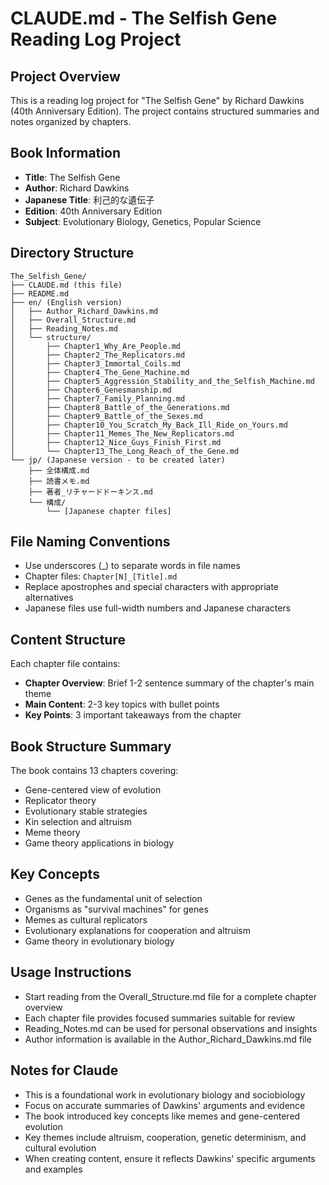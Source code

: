 # CLAUDE.md - The Selfish Gene Reading Log Project

## Project Overview
This is a reading log project for "The Selfish Gene" by Richard Dawkins (40th Anniversary Edition). The project contains structured summaries and notes organized by chapters.

## Book Information
- **Title**: The Selfish Gene
- **Author**: Richard Dawkins
- **Japanese Title**: 利己的な遺伝子
- **Edition**: 40th Anniversary Edition
- **Subject**: Evolutionary Biology, Genetics, Popular Science

## Directory Structure
```
The_Selfish_Gene/
├── CLAUDE.md (this file)
├── README.md
├── en/ (English version)
│   ├── Author_Richard_Dawkins.md
│   ├── Overall_Structure.md
│   ├── Reading_Notes.md
│   └── structure/
│       ├── Chapter1_Why_Are_People.md
│       ├── Chapter2_The_Replicators.md
│       ├── Chapter3_Immortal_Coils.md
│       ├── Chapter4_The_Gene_Machine.md
│       ├── Chapter5_Aggression_Stability_and_the_Selfish_Machine.md
│       ├── Chapter6_Genesmanship.md
│       ├── Chapter7_Family_Planning.md
│       ├── Chapter8_Battle_of_the_Generations.md
│       ├── Chapter9_Battle_of_the_Sexes.md
│       ├── Chapter10_You_Scratch_My_Back_Ill_Ride_on_Yours.md
│       ├── Chapter11_Memes_The_New_Replicators.md
│       ├── Chapter12_Nice_Guys_Finish_First.md
│       └── Chapter13_The_Long_Reach_of_the_Gene.md
└── jp/ (Japanese version - to be created later)
    ├── 全体構成.md
    ├── 読書メモ.md
    ├── 著者_リチャードドーキンス.md
    └── 構成/
        └── [Japanese chapter files]
```

## File Naming Conventions
- Use underscores (_) to separate words in file names
- Chapter files: `Chapter[N]_[Title].md`
- Replace apostrophes and special characters with appropriate alternatives
- Japanese files use full-width numbers and Japanese characters

## Content Structure
Each chapter file contains:
- **Chapter Overview**: Brief 1-2 sentence summary of the chapter's main theme
- **Main Content**: 2-3 key topics with bullet points
- **Key Points**: 3 important takeaways from the chapter

## Book Structure Summary
The book contains 13 chapters covering:
- Gene-centered view of evolution
- Replicator theory
- Evolutionary stable strategies
- Kin selection and altruism
- Meme theory
- Game theory applications in biology

## Key Concepts
- Genes as the fundamental unit of selection
- Organisms as "survival machines" for genes
- Memes as cultural replicators
- Evolutionary explanations for cooperation and altruism
- Game theory in evolutionary biology

## Usage Instructions
- Start reading from the Overall_Structure.md file for a complete chapter overview
- Each chapter file provides focused summaries suitable for review
- Reading_Notes.md can be used for personal observations and insights
- Author information is available in the Author_Richard_Dawkins.md file

## Notes for Claude
- This is a foundational work in evolutionary biology and sociobiology
- Focus on accurate summaries of Dawkins' arguments and evidence
- The book introduced key concepts like memes and gene-centered evolution
- Key themes include altruism, cooperation, genetic determinism, and cultural evolution
- When creating content, ensure it reflects Dawkins' specific arguments and examples